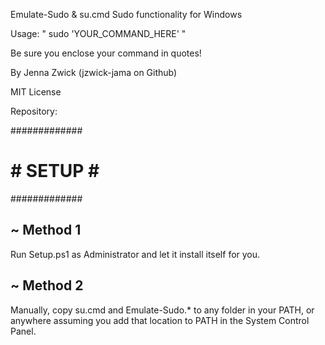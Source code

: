 Emulate-Sudo & su.cmd
Sudo functionality for Windows

Usage: " sudo 'YOUR_COMMAND_HERE' "

Be sure you enclose your command in quotes!

By Jenna Zwick
(jzwick-jama on Github)

MIT License

Repository:

#############
# # SETUP # #
#############

~   Method 1
--------------
Run Setup.ps1 as Administrator and let it install itself for you.

~   Method 2
--------------
Manually, copy su.cmd and Emulate-Sudo.* to any folder in your PATH, or anywhere assuming you add that location to PATH in the System Control Panel.
